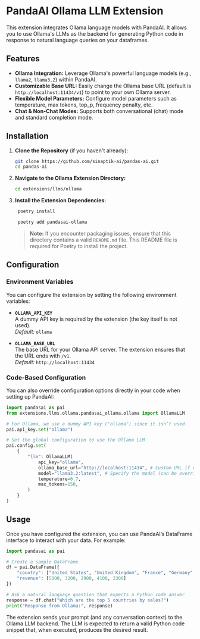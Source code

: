 # PandaAI Ollama LLM Extension

This extension integrates Ollama language models with PandaAI. It allows you to use Ollama's LLMs as the backend for generating Python code in response to natural language queries on your dataframes.

## Features

- **Ollama Integration:** Leverage Ollama's powerful language models (e.g., `llama2`, `llama3.2`) within PandaAI.
- **Customizable Base URL:** Easily change the Ollama base URL (default is `http://localhost:11434/v1`) to point to your own Ollama server.
- **Flexible Model Parameters:** Configure model parameters such as temperature, max tokens, top_p, frequency penalty, etc.
- **Chat & Non-Chat Modes:** Supports both conversational (chat) mode and standard completion mode.

## Installation

1. **Clone the Repository** (if you haven't already):
   ```bash
   git clone https://github.com/sinaptik-ai/pandas-ai.git
   cd pandas-ai
   ```

2. **Navigate to the Ollama Extension Directory:**
   ```bash
   cd extensions/llms/ollama
   ```

3. **Install the Extension Dependencies:**
   ```bash
    poetry install

    poetry add pandasai-ollama
   ```

   > **Note:** If you encounter packaging issues, ensure that this directory contains a valid `README.md` file. This README file is required for Poetry to install the project.

## Configuration

### Environment Variables

You can configure the extension by setting the following environment variables:

- **`OLLAMA_API_KEY`**  
  A dummy API key is required by the extension (the key itself is not used).  
  *Default:* `ollama`

- **`OLLAMA_BASE_URL`**  
  The base URL for your Ollama API server. The extension ensures that the URL ends with `/v1`.  
  *Default:* `http://localhost:11434`

### Code-Based Configuration

You can also override configuration options directly in your code when setting up PandaAI:

```python
import pandasai as pai
from extensions.llms.ollama.pandasai_ollama.ollama import OllamaLLM

# For Ollama, we use a dummy API key ("ollama") since it isn’t used.
pai.api_key.set("ollama")

# Set the global configuration to use the Ollama LLM
pai.config.set(
    {
        "llm": OllamaLLM(
            api_key="ollama",
            ollama_base_url="http://localhost:11434", # Custom URL if needed
            model="llama3.2:latest", # Specify the model (can be overridden)
            temperature=0.7,
            max_tokens=150,
        )
    }
)
```

## Usage

Once you have configured the extension, you can use PandaAI’s DataFrame interface to interact with your data. For example:

```python
import pandasai as pai

# Create a sample DataFrame
df = pai.DataFrame({
    "country": ["United States", "United Kingdom", "France", "Germany", "Italy"],
    "revenue": [5000, 3200, 2900, 4100, 2300]
})

# Ask a natural language question that expects a Python code answer
response = df.chat("Which are the top 5 countries by sales?")
print("Response from Ollama:", response)
```

The extension sends your prompt (and any conversation context) to the Ollama LLM backend. The LLM is expected to return a valid Python code snippet that, when executed, produces the desired result.


